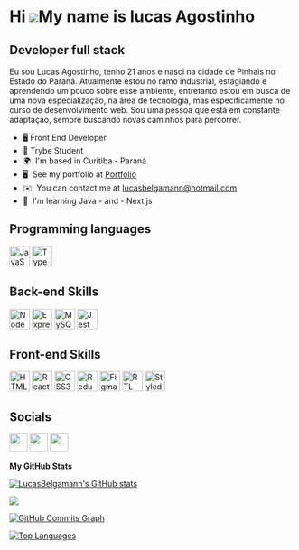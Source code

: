 Hi ![](https://user-images.githubusercontent.com/18350557/176309783-0785949b-9127-417c-8b55-ab5a4333674e.gif)My name is lucas Agostinho
=======================================================================================================================================

Developer full stack
--------------------

Eu sou Lucas Agostinho, tenho 21 anos e nasci na cidade de Pinhais no Estado do Paraná. Atualmente estou no ramo industrial, estagiando e aprendendo um pouco sobre esse ambiente, entretanto estou em busca de uma nova especialização, na área de tecnologia, mas especificamente no curso de desenvolvimento web. Sou uma pessoa que está em constante adaptação, sempre buscando novas caminhos para percorrer.

*   🖥️ Front End Developer
*   🚀 Trybe Student
*   🌍  I'm based in Curitiba - Paraná
*   🖥️  See my portfolio at [Portfolio](http://https://agostinhoportfolio.vercel.app/)
*   ✉️  You can contact me at [lucasbelgamann@hotmail.com](mailto:lucasbelgamann@hotmail.com)
*   🧠  I'm learning Java - and - Next.js

<h2 align="left">Programming languages</h2>

<p align="left">
<a href="https://developer.mozilla.org/en-US/docs/Web/JavaScript" target="_blank" rel="noreferrer"><img src="https://raw.githubusercontent.com/danielcranney/readme-generator/main/public/icons/skills/javascript-colored.svg" width="36" height="36" alt="JavaScript" /></a>
<a href="https://www.typescriptlang.org/" target="_blank" rel="noreferrer"><img src="https://raw.githubusercontent.com/danielcranney/readme-generator/main/public/icons/skills/typescript-colored.svg" width="36" height="36" alt="TypeScript" /></a>
</P>

<h2 align="left">Back-end Skills</h2>

<p align="left">
<a href="https://nodejs.org/en/" target="_blank" rel="noreferrer"><img src="https://raw.githubusercontent.com/danielcranney/readme-generator/main/public/icons/skills/nodejs-colored.svg" width="36" height="36" alt="NodeJS" /></a>
<a href="https://expressjs.com/" target="_blank" rel="noreferrer"><img src="https://raw.githubusercontent.com/danielcranney/readme-generator/main/public/icons/skills/express-colored-dark.svg" width="36" height="36" alt="Express" /></a>
<a href="https://www.mysql.com/" target="_blank" rel="noreferrer"><img src="https://raw.githubusercontent.com/danielcranney/readme-generator/main/public/icons/skills/mysql-colored.svg" width="36" height="36" alt="MySQL" /></a>
<a href="https://jestjs.io/pt-BR/docs/getting-started" target="_blank" rel="noreferrer"><img src="https://user-images.githubusercontent.com/99758843/178770619-48843414-5e90-4405-b81b-2ec96a4d8827.svg" width="36" height="36" alt="Jest" /></a>
</p>

<h2 align="left">Front-end Skills</h2>

<p align="left">
<a href="https://developer.mozilla.org/en-US/docs/Glossary/HTML5" target="_blank" rel="noreferrer"><img src="https://raw.githubusercontent.com/danielcranney/readme-generator/main/public/icons/skills/html5-colored.svg" width="36" height="36" alt="HTML5" /></a>
<a href="https://reactjs.org/" target="_blank" rel="noreferrer"><img src="https://raw.githubusercontent.com/danielcranney/readme-generator/main/public/icons/skills/react-colored.svg" width="36" height="36" alt="React" /></a>
<a href="https://www.w3.org/TR/CSS/#css" target="_blank" rel="noreferrer"><img src="https://raw.githubusercontent.com/danielcranney/readme-generator/main/public/icons/skills/css3-colored.svg" width="36" height="36" alt="CSS3" /></a>
<a href="https://redux.js.org/" target="_blank" rel="noreferrer"><img src="https://raw.githubusercontent.com/danielcranney/readme-generator/main/public/icons/skills/redux-colored.svg" width="36" height="36" alt="Redux" /></a>
<a href="https://www.figma.com/" target="_blank" rel="noreferrer"><img src="https://raw.githubusercontent.com/danielcranney/readme-generator/main/public/icons/skills/figma-colored.svg" width="36" height="36" alt="Figma" /></a>
<a href="https://testing-library.com/docs/react-testing-library/intro/" target="_blank" rel="noreferrer"><img src="https://user-images.githubusercontent.com/99758843/178770624-d723b893-4f6a-41c8-bdee-99ce79946626.png" width="36" height="36" alt="RTL" /></a>
<a href="https://styled-components.com/" target="_blank" rel="noreferrer"><img src="https://user-images.githubusercontent.com/99758843/184499853-66bc9640-f5fc-42cc-a3b8-73384c4d9471.svg" width="36" height="36" alt="Styled Components" /></a>
</p>


<h2 align="left">Socials</h2>

<p align="left"> <a href="https://www.github.com/LucasBelgamann" target="_blank" rel="noreferrer"><img src="https://raw.githubusercontent.com/danielcranney/readme-generator/main/public/icons/socials/github-dark.svg" width="32" height="32" /></a> <a href="http://www.instagram.com//lucasbelgamann/" target="_blank" rel="noreferrer"><img src="https://raw.githubusercontent.com/danielcranney/readme-generator/main/public/icons/socials/instagram.svg" width="32" height="32" /></a> <a href="https://www.linkedin.com/in/lucasbelgamann/" target="_blank" rel="noreferrer"><img src="https://raw.githubusercontent.com/danielcranney/readme-generator/main/public/icons/socials/linkedin.svg" width="32" height="32" /></a></p>


<b>My GitHub Stats</b>

<a href="http://www.github.com/LucasBelgamann"><img src="https://github-readme-stats.vercel.app/api?username=LucasBelgamann&show_icons=true&hide=&count_private=true&title_color=6366f1&text_color=ffffff&icon_color=ec4899&bg_color=1c1917&hide_border=true&show_icons=true" alt="LucasBelgamann's GitHub stats" /></a>

<a href="http://www.github.com/LucasBelgamann"><img src="https://github-readme-streak-stats.herokuapp.com/?user=LucasBelgamann&stroke=ffffff&background=1c1917&ring=6366f1&fire=6366f1&currStreakNum=ffffff&currStreakLabel=6366f1&sideNums=ffffff&sideLabels=ffffff&dates=ffffff&hide_border=true" /></a>

<a href="http://www.github.com/LucasBelgamann"><img src="https://activity-graph.herokuapp.com/graph?username=LucasBelgamann&bg_color=1c1917&color=ffffff&line=ec4899&point=ffffff&area_color=1c1917&area=true&hide_border=true&custom_title=GitHub%20Commits%20Graph" alt="GitHub Commits Graph" /></a>

<a href="https://github.com/LucasBelgamann" align="left"><img src="https://github-readme-stats.vercel.app/api/top-langs/?username=LucasBelgamann&langs_count=10&title_color=6366f1&text_color=ffffff&icon_color=ec4899&bg_color=1c1917&hide_border=true&locale=en&custom_title=Top%20%Languages" alt="Top Languages" /></a>
